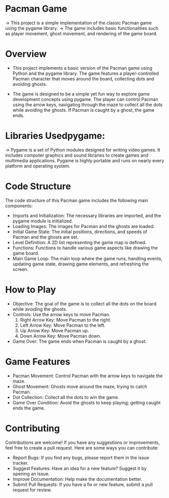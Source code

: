 # Pacman Game
  -> This project is a simple implementation of the classic Pacman game using the pygame library. 
  -> The game includes basic functionalities such as player movement, ghost movement, and rendering of the game board.

# Overview
- This project implements a basic version of the Pacman game using Python and the pygame library. The game features a player-controlled Pacman character that moves around the board, collecting dots and avoiding ghosts.

- The game is designed to be a simple yet fun way to explore game development concepts using pygame. The player can control Pacman using the arrow keys, navigating through the maze to collect all the dots while avoiding the ghosts. If Pacman is caught by a ghost, the game ends.

# Libraries Usedpygame: 
  -> Pygame is a set of Python modules designed for writing video games. It includes computer graphics and sound libraries to create games and multimedia applications. Pygame is highly portable and runs on nearly every platform and operating system.

# Code Structure
The code structure of this Pacman game includes the following main components:
- Imports and Initialization: The necessary libraries are imported, and the pygame module is initialized.
- Loading Images: The images for Pacman and the ghosts are loaded.
- Initial Game State: The initial positions, directions, and speeds of Pacman and the ghosts are set.
- Level Definition: A 2D list representing the game map is defined.
- Functions: Functions to handle various game aspects like drawing the game board.
- Main Game Loop: The main loop where the game runs, handling events, updating game state, drawing game elements, and refreshing the screen.

# How to Play
- Objective: The goal of the game is to collect all the dots on the board while avoiding the ghosts.
- Controls: Use the arrow keys to move Pacman.
    1. Right Arrow Key: Move Pacman to the right.
    2. Left Arrow Key: Move Pacman to the left.
    3. Up Arrow Key: Move Pacman up.
    4. Down Arrow Key: Move Pacman down.
- Game Over: The game ends when Pacman is caught by a ghost.

# Game Features
- Pacman Movement: Control Pacman with the arrow keys to navigate the maze.
- Ghost Movement: Ghosts move around the maze, trying to catch Pacman.
- Dot Collection: Collect all the dots to win the game.
- Game Over Condition: Avoid the ghosts to keep playing; getting caught ends the game.

# Contributing
Contributions are welcome! If you have any suggestions or improvements, feel free to create a pull request. 
Here are some ways you can contribute:
- Report Bugs: If you find any bugs, please report them in the issue tracker.
- Suggest Features: Have an idea for a new feature? Suggest it by opening an issue.
- Improve Documentation: Help make the documentation better.
- Submit Pull Requests: If you have a fix or new feature, submit a pull request for review.
